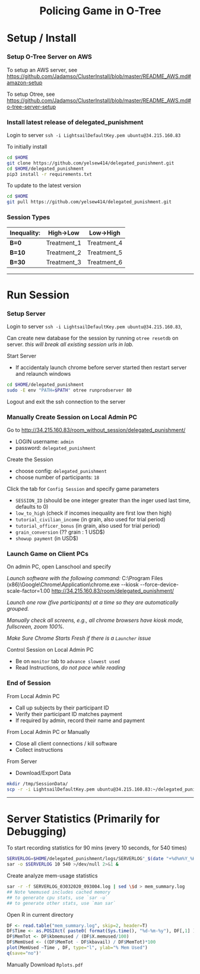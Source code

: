 # <p align=center> Policing Game in O-Tree </p>

<!--
<img src="https://github.com/Jadamso/TerritoryR/blob/master/Pictures/TerritoryScreenshot2.png"  align="center" width="1000" height="500">
-->


# Setup / Install

### Setup O-Tree Server on AWS

To setup an AWS server, see
https://github.com/Jadamso/ClusterInstall/blob/master/README_AWS.md#amazon-setup

To setup Otree, see
https://github.com/Jadamso/ClusterInstall/blob/master/README_AWS.md#o-tree-server-setup


### Install latest release of delegated_punishment

Login to server `ssh -i LightsailDefaultKey.pem ubuntu@34.215.160.83`

To initially install
```bash
cd $HOME
git clone https://github.com/yelsew414/delegated_punishment.git
cd $HOME/delegated_punishment
pip3 install -r requirements.txt
```

To update to the latest version
```bash
cd $HOME
git pull https://github.com/yelsew414/delegated_punishment.git
```

<!-- --- -->

<!-- 
## Pre-Session Setup
## Create Players and Passwords (including admin) ? 
## Setup Game Parameters (Treatments)?
-->

### Session Types

<!-- ------------------------------------------------ -->

| **Inequality:** |**High->Low**|**Low->High**|
|-----------------|-------------|-------------|
| **B=0**         | Treatment_1 | Treatment_4 |
| **B=10**        | Treatment_2 | Treatment_5 |
| **B=30**        | Treatment_3 | Treatment_6 |


<!-- ------------------------------------------------ -->



---
# Run Session


### Setup Server

Login to server `ssh -i LightsailDefaultKey.pem ubuntu@34.215.160.83`, 

Can create new database for the session by running `otree resetdb` on server.
*this will break all existing session urls in lab.*


Start Server
 * If accidentaly launch chrome before server started then restart server and relaunch windows



```bash
cd $HOME/delegated_punishment
sudo -E env "PATH=$PATH" otree runprodserver 80
```
<!--##
RUN SERVER IN BACKGROUND OR TMUX SESSION??
-->

Logout and exit the ssh connection to the server


### Manually Create Session on Local Admin PC

Go to http://34.215.160.83/room_without_session/delegated_punishment/
  * LOGIN username: `admin`
  * password: `delegated_punishment`

Create the Session
  * choose config: `delegated_punishment`
  * choose number of participants: `18`

Click the tab for `Config Session` and specify game parameters
  * `SESSION_ID` (should be one integer greater than the inger used last time, defaults to 0)
  * `low_to_high` (check if incomes inequality are first low then high)
  * `tutorial_civilian_income` (in grain, also used for trial period)
  * `tutorial_officer_bonus` (in grain, also used for trial period)
  * `grain_conversion` (?? grain : 1 USD$)
  * `showup payment` (in USD$)


### Launch Game on Client PCs

On admin PC, open Lanschool and specify 
 
*Launch software with the following command:*
 C:\Program Files (x86)\Google\Chrome\Application\chrome.exe --kiosk --force-device-scale-factor=1.00 http://34.215.160.83/room/delegated_punishment/

*Launch one row (five participants) at a time so they are automatically grouped.*

*Manually check all screens, e.g., all chrome browsers have kiosk mode, fullscreen, zoom 100%.*

*Make Sure Chrome Starts Fresh if there is a `Launcher` issue*


Control Session on Local Admin PC
 * Be on `monitor` tab to `advance slowest used`
 * Read Instructions, *do not pace while reading*


### End of Session

From Local Admin PC
 * Call up subjects by their participant ID
  * Verify their participant ID matches payment
  * If required by admin, record their name and payment
  
From Local Admin PC or Manually
 * Close all client connections / kill software
 * Collect instructions
 

From Server
 * Download/Export Data

```bash
mkdir /tmp/SessionData/
scp -r -i LightsailDefaultKey.pem ubuntu@34.215.160.83:~/delegated_punishment/data/* /tmp/SessionData/
```

---
# Server Statistics (Primarily for Debugging)


To start recording statistics for 90 mins (every 10 seconds, for 540 times)
```bash
SERVERLOG=$HOME/delegated_punishment/logs/SERVERLOG"_$(date "+%d%m%Y_%H%M%S".log)"
sar -o $SERVERLOG 10 540 >/dev/null 2>&1 &
```

Create analyze mem-usage statistics
```bash
sar -r -f SERVERLOG_03032020_093004.log | sed \$d > mem_summary.log
## Note %memused includes cached memory
## to generate cpu stats, use `sar -u`
## to generate other stats, use `man sar`
```
Open R in current directory 
<!-- `R -e "#code here" `-->
```R
DF <- read.table("mem_summary.log", skip=2, header=T)
DF$Time <- as.POSIXct( paste0( format(Sys.time(), "%d-%m-%y"), DF[,1] ) )
DF$MemTot <- DF$kbmemused / (DF$X.memused/100)
DF$MemUsed <- ((DF$MemTot - DF$kbavail) / DF$MemTot)*100
plot(MemUsed ~Time , DF, type="l", ylab="% Mem Used")
q(save="no")'
```
Manually Download `Rplots.pdf`

<!-- ## Other Statistics
```    
    ## top -bd 1  | grep 'MiB Mem' 
    ## `cat /proc/meminfo | grep Active: | sed 's/Active: //g'` 
    ##  echo "$(date '+%Y-%m-%d %H:%M:%S') $(free -m | grep Mem: | sed 's/Mem://g')"
    ##  echo "$(date '+%Y-%m-%d %H:%M:%S') $(free -m | grep Mem | awk '{print (1-$7/$2) * 100.0}')"
```
To stop recording statistics, `ctrl+C` 
-->


<!-- ## Other Statistics
    If CloudWatch (see https://docs.aws.amazon.com/AWSEC2/latest/UserGuide/mon-scripts.html) is is setup, then edit the crontab file `crontab -e` with
    ```
    ## Post Server Metrics Every 5 Minutes
     */5 * * * * ~/aws-scripts-mon/mon-put-instance-data.pl --mem-util --disk-space-util --disk-path=/ --from-cron 
    ```
    and open the CloudWatch console at https://console.aws.amazon.com/cloudwatch/
-->

